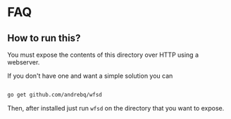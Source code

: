# FAQ

## How to run this?

You must expose the contents of this directory over HTTP using a webserver.

If you don't have one and want a simple solution you can

```bash

go get github.com/andrebq/wfsd

```

Then, after installed just run `wfsd` on the directory that you want to expose.